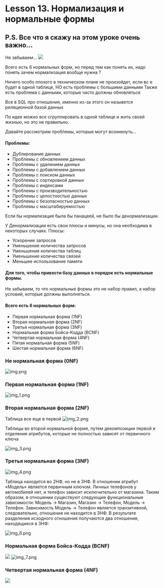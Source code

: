# Lesson 13. Нормализация и нормальные формы
## P.S. Все что я скажу на этом уроке очень важно...

Не звбываем...
![](wolf.jpg)

Всего есть 6 нормальных форм, но перед тем как понять их, надо понять зачем нормализация вообще нужна ? 

Ничего особо плохого в техническом плане не произойдет, если вс е будет в одной таблице, НО есть проблемы с большими данными 
Также есть проблема с данными, которые часто должны обновляться

Все в SQL про отношения, именно из-за этого он назывется реляционной базой данных

По идее можно все сгруппировать в одной таблице и жить своей жизнью, но это не правильно.

Давайте рассмотрим проблемы, которые могут возникнуть...

#### Проблемы: 
- Дублирование данных
- Проблемы с обновлением данных
- Проблемы с удалением данных
- Проблемы с добавлением данных
- Проблемы с поиском данных
- Проблемы с сортировкой данных
- Проблемы с индексами
- Проблемы с производительностью
- Проблемы с целостностью данных
- Проблемы с безопасностью данных
- Проблемы с масштабируемостью

Если бы нормализация была бы панацеей, не было бы денормализации.

У Денормализации есть свои плюсы и минусы, но она необходима в некоторых случаях.
Плюсы: 
- Ускорение запросов
- Уменьшение количества запросов
- Уменьшение количества таблиц
- Уменьшение количества связей
- Меньшее использование памяти

#### Для того, чтобы привести базу данных в порядок есть нормальные формы.
Не забываем, то что нормальные формы это не набор правил, а набор условий, которые должны выполняться.

####  Всего есть 6 нормальных форм:
- Первая нормальная форма (1NF)
- Вторая нормальная форма (2NF)
- Третья нормальная форма (3NF)
- Нормальная форма Бойса-Кодда (BCNF)
- Четвертая нормальная форма (4NF)
- Пятая нормальная форма (5NF)
- Шестая нормальная форма (6NF)


### Не нормальная форма (0NF)
![img.png](img.png)

### Первая нормальная форма (1NF)
![img_1.png](img_1.png)

### Вторая нормальная форма (2NF)

Таблица все еще в первой
![img_2.png](img_2.png)

Таблицы во второй нормальной форме, путем декомпозиции первой
и отделения атрибутов, которые не полностью зависят от первичного ключа

![img_3.png](img_3.png)

### Третья нормальная форма (3NF)

![img_4.png](img_4.png)

Таблица находится во 2НФ, но не в 3НФ.
В отношении атрибут «Модель» является первичным ключом. Личных телефонов у автомобилей нет, и телефон зависит исключительно от магазина.
Таким образом, в отношении существуют следующие функциональные зависимости: Модель → Магазин, Магазин → Телефон, Модель → Телефон.
Зависимость Модель → Телефон является транзитивной, следовательно, отношение не находится в 3НФ.
В результате разделения исходного отношения получаются два отношения, находящиеся в 3НФ:

![img_6.png](img_6.png)

### Нормальная форма Бойса-Кодда (BCNF)

![](.readme_images/c7f19de1.png)
![img_7.png](img_7.png)


### Четвертая нормальная форма (4NF)

![](.readme_images/b1cad12f.png)





